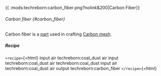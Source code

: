 {{ :mods:techreborn:carbon_fiber.png?nolink&200\|Carbon Fiber}}

###### Carbon fiber {#carbon_fiber}

Carbon fiber is a [part](items:part "wikilink") used in crafting [Carbon
mesh](items:part:carbon_mesh "wikilink").

##### Recipe

`<recipe>`{=html} input air techreborn:coal_dust air input
techreborn:coal_dust air techreborn:coal_dust input air
techreborn:coal_dust air output techreborn:carbon_fiber
`</recipe>`{=html}
